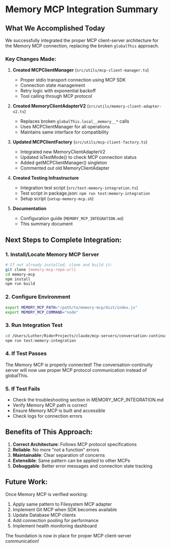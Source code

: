# Memory MCP Integration Summary

## What We Accomplished Today

We successfully integrated the proper MCP client-server architecture for the Memory MCP connection, replacing the broken `globalThis` approach.

### Key Changes Made:

1. **Created MCPClientManager** (`src/utils/mcp-client-manager.ts`)
   - Proper stdio transport connection using MCP SDK
   - Connection state management
   - Retry logic with exponential backoff
   - Tool calling through MCP protocol

2. **Created MemoryClientAdapterV2** (`src/utils/memory-client-adapter-v2.ts`)
   - Replaces broken `globalThis.local__memory__*` calls
   - Uses MCPClientManager for all operations
   - Maintains same interface for compatibility

3. **Updated MCPClientFactory** (`src/utils/mcp-client-factory.ts`)
   - Integrated new MemoryClientAdapterV2
   - Updated isTestMode() to check MCP connection status
   - Added getMCPClientManager() singleton
   - Commented out old MemoryClientAdapter

4. **Created Testing Infrastructure**
   - Integration test script (`src/test-memory-integration.ts`)
   - Test script in package.json: `npm run test:memory-integration`
   - Setup script (`setup-memory-mcp.sh`)

5. **Documentation**
   - Configuration guide (`MEMORY_MCP_INTEGRATION.md`)
   - This summary document

## Next Steps to Complete Integration:

### 1. Install/Locate Memory MCP Server
```bash
# If not already installed, clone and build it:
git clone [memory-mcp-repo-url]
cd memory-mcp
npm install
npm run build
```

### 2. Configure Environment
```bash
export MEMORY_MCP_PATH="/path/to/memory-mcp/dist/index.js"
export MEMORY_MCP_COMMAND="node"
```

### 3. Run Integration Test
```bash
cd /Users/Luther/RiderProjects/claude/mcp-servers/conversation-continuity
npm run test:memory-integration
```

### 4. If Test Passes
The Memory MCP is properly connected! The conversation-continuity server will now use proper MCP protocol communication instead of globalThis.

### 5. If Test Fails
- Check the troubleshooting section in MEMORY_MCP_INTEGRATION.md
- Verify Memory MCP path is correct
- Ensure Memory MCP is built and accessible
- Check logs for connection errors

## Benefits of This Approach:

1. **Correct Architecture**: Follows MCP protocol specifications
2. **Reliable**: No more "not a function" errors
3. **Maintainable**: Clear separation of concerns
4. **Extensible**: Same pattern can be applied to other MCPs
5. **Debuggable**: Better error messages and connection state tracking

## Future Work:

Once Memory MCP is verified working:
1. Apply same pattern to Filesystem MCP adapter
2. Implement Git MCP when SDK becomes available
3. Update Database MCP clients
4. Add connection pooling for performance
5. Implement health monitoring dashboard

The foundation is now in place for proper MCP client-server communication!

